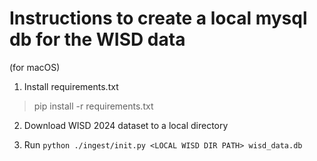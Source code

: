 # Instructions to create a local mysql db for the WISD data
(for macOS)

1. Install requirements.txt
> pip install -r requirements.txt

2. Download WISD 2024 dataset to a local directory

3. Run `python ./ingest/init.py <LOCAL WISD DIR PATH> wisd_data.db`





